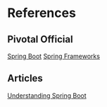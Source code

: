 
# References
## Pivotal Official
[Spring Boot](https://docs.spring.io/spring-boot/docs/current/reference/htmlsingle/#boot-documentation)
[Spring Frameworks](https://docs.spring.io/spring/docs/5.2.4.RELEASE/spring-framework-reference/index.html)
## Articles

[Understanding Spring Boot](https://geowarin.com/understanding-spring-boot/)

